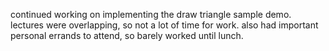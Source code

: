 continued working on implementing the draw triangle sample demo. lectures were overlapping, so not a lot of time for work. also had important personal errands to attend, so barely worked until lunch.